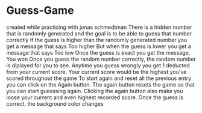 # Guess-Game
created while practicing with jonas schmedtman
There is a hidden number that is randomly generated and the goal is to be able to guess that number correctly
If the guess is higher than the randomly generated number you get a message that says Too higher
But when the guess is lower you get a message that says Too low
Once the guess is exact you get the message, You won
Once you guess the random number correctly,  the random number is diplayed for you to see.
Anytime you guess wrongly you get 1 deducted from your current score.
Your current score would be the highest you've scored throughout the game
To start again and reset all the previous entry you can click on the Again button.
The again button resets the game so that you can start guesssing again. 
Clicking the again button also make you loose your current and even highest recorded score.
Once the guess is correct, the background color changes
